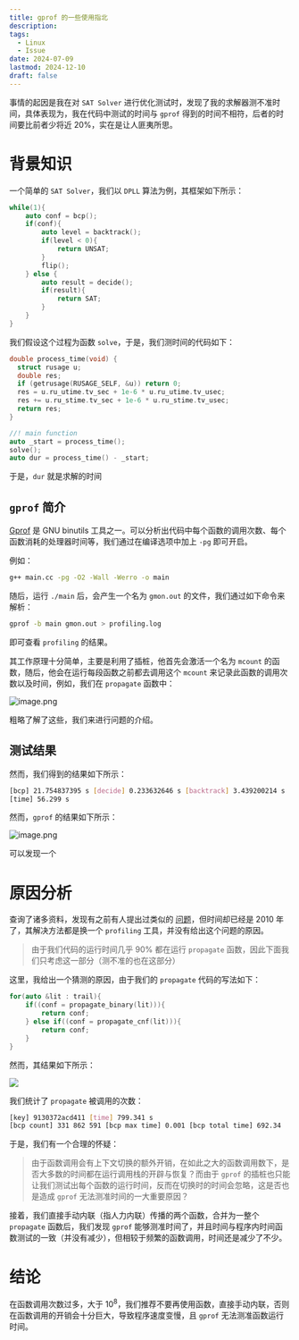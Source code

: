 ```yaml
---
title: gprof 的一些使用指北
description: 
tags:
  - Linux
  - Issue
date: 2024-07-09
lastmod: 2024-12-10
draft: false
---
```


事情的起因是我在对 `SAT Solver` 进行优化测试时，发现了我的求解器测不准时间，具体表现为，我在代码中测试的时间与 `gprof` 得到的时间不相符，后者的时间要比前者少将近 $20\%$，实在是让人匪夷所思。

# 背景知识

一个简单的 `SAT Solver`，我们以 `DPLL` 算法为例，其框架如下所示：

```cpp
while(1){
	auto conf = bcp();
	if(conf){
		auto level = backtrack();
		if(level < 0){
			return UNSAT;
		}
		flip();
	} else {
		auto result = decide();
		if(result){
			return SAT;
		}
	}
}
```

我们假设这个过程为函数 `solve`，于是，我们测时间的代码如下：

```cpp
double process_time(void) {
  struct rusage u;
  double res;
  if (getrusage(RUSAGE_SELF, &u)) return 0;
  res = u.ru_utime.tv_sec + 1e-6 * u.ru_utime.tv_usec;
  res += u.ru_stime.tv_sec + 1e-6 * u.ru_stime.tv_usec;
  return res;
}

//! main function
auto _start = process_time();
solve();
auto dur = process_time() - _start;
```

于是，`dur` 就是求解的时间

## `gprof` 简介

[Gprof](https://sourceware.org/binutils/docs/gprof/) 是 GNU binutils 工具之一。可以分析出代码中每个函数的调用次数、每个函数消耗的处理器时间等，我们通过在编译选项中加上 `-pg` 即可开启。

例如：

```bash
g++ main.cc -pg -O2 -Wall -Werro -o main
```

随后，运行 `./main` 后，会产生一个名为 `gmon.out` 的文件，我们通过如下命令来解析：

```bash
gprof -b main gmon.out > profiling.log
```

即可查看 `profiling` 的结果。

其工作原理十分简单，主要是利用了插桩，他首先会激活一个名为 `mcount` 的函数，随后，他会在运行每段函数之前都去调用这个 `mcount` 来记录此函数的调用次数以及时间，例如，我们在 `propagate` 函数中：

![image.png](https://virgil-civil-1311056353.cos.ap-shanghai.myqcloud.com/img/202407230036720.png)

粗略了解了这些，我们来进行问题的介绍。

## 测试结果

然而，我们得到的结果如下所示：

```bash
[bcp] 21.754837395 s [decide] 0.233632646 s [backtrack] 3.439200214 s
[time] 56.299 s
```

然而，`gprof` 的结果如下所示：

![image.png](https://virgil-civil-1311056353.cos.ap-shanghai.myqcloud.com/img/202407230025983.png)

可以发现一个

# 原因分析

查询了诸多资料，发现有之前有人提出过类似的 [问题](https://bbs.archlinux.org/viewtopic.php?id=98391)，但时间却已经是 2010 年了，其解决方法都是换一个 `profiling` 工具，并没有给出这个问题的原因。

> 由于我们代码的运行时间几乎 $90\%$ 都在运行 `propagate` 函数，因此下面我们只考虑这一部分（测不准的也在这部分）

这里，我给出一个猜测的原因，由于我们的 `propagate` 代码的写法如下：

```cpp
for(auto &lit : trail){
	if((conf = propagate_binary(lit))){
		return conf;
	} else if((conf = propagate_cnf(lit))){
		return conf;
	}
}
```

然而，其结果如下所示：

![](https://virgil-civil-1311056353.cos.ap-shanghai.myqcloud.com/img/202407230046335.png)

我们统计了 `propagate` 被调用的次数：

```bash
[key] 9130372acd411 [time] 799.341 s
[bcp count] 331 862 591 [bcp max time] 0.001 [bcp total time] 692.34
```

于是，我们有一个合理的怀疑：

> 由于函数调用会有上下文切换的额外开销，在如此之大的函数调用数下，是否大多数的时间都在运行调用栈的开辟与恢复？而由于 `gprof` 的插桩也只能让我们测试出每个函数的运行时间，反而在切换时的时间会忽略，这是否也是造成 `gprof` 无法测准时间的一大重要原因？

接着，我们直接手动内联（指人力内联）传播的两个函数，合并为一整个 `propagate` 函数后，我们发现 `gprof` 能够测准时间了，并且时间与程序内时间函数测试的一致（并没有减少），但相较于频繁的函数调用，时间还是减少了不少。

# 结论

在函数调用次数过多，大于 $10^8$，我们推荐不要再使用函数，直接手动内联，否则在函数调用的开销会十分巨大，导致程序速度变慢，且 `gprof` 无法测准函数运行时间。
